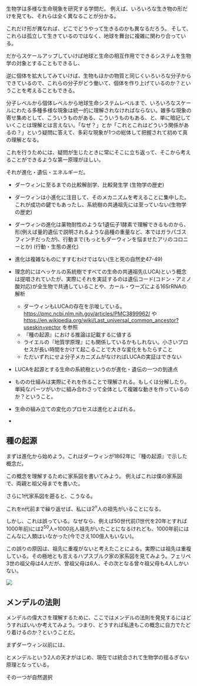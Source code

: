 
生物学は多様な生命現象を研究する学問だ。
例えば、いろいろな生き物の形だけを見ても、それらは全く異なることが分かる。

これだけ形が異なれば、どこでどうやって生きるのかも異なるだろう。
そして、これらは孤立して生きているのではなく、地球を舞台に複雑に関わり合っている。

だからスケールアップしていけば地球と生命の相互作用でできるシステムを生物学の対象とすることもできるし、

逆に個体を拡大してみていけば、生物もほかの物質と同じくいろいろな分子からできているので、これらの分子がどう働いて、個体を作り上げているのか？ということを考えることもできる。

分子レベルから個体レベルから地球生命システムレベルまで、いろいろなスケールにわたる多種多様な現象は統一的に理解されなければならない。雑多な現象の寄せ集めとして、こういうものがある、こういうものもある、と、単に暗記していくことは理解とは言えない。「なぜ？」とか「これとこれはどういう関係があるの？」という疑問に答えて、多彩な現象が1つの総体して把握されて初めて真の理解となる。

これを行うためには、疑問が生じたときに常にそこに立ち返って、そこから考えることができるような第一原理がほしい。

それが進化・遺伝・エネルギーだ。

- ダーウィンに至るまでの比較解剖学、比較発生学 (生物学の歴史)
- ダーウィンは小進化に注目して、そのメカニズムを考えることに集中した。これが成功の鍵でもあったし、系統樹の共通祖先には至っていない(生物学の歴史)
- ダーウィンの進化は薬物耐性のような1遺伝子1酵素で理解できるものから、形(例えば量的遺伝で説明されるような品種の重量など、本ではガラパゴスフィンチだったが)、行動まで(もっともダーウィンを悩ませたアリのコロニーとか) (行動・生態の進化)
- 進化は複雑なものにすすむわけではない(生と死の自然史47-49)
- 理念的にはヘッケルの系統樹ですべての生命の共通祖先(LUCA)という概念は提唱されていたが、実際にそれを実証するのは遺伝コード(コドン・アミノ酸対応)が全生物で共通していることや、カール・ウーズによる16SrRNAの解析
	- ダーウィンもLUCAの存在を示唆している。https://pmc.ncbi.nlm.nih.gov/articles/PMC3899962/ や https://en.wikipedia.org/wiki/Last_universal_common_ancestor?useskin=vector を参照
	- 『種の起源』における推論は記載するに値する
	- ライエルの『地質学原理』にも関係しているかもしれない。小さいプロセスが長い時間をかけて起こることで大きな変化をもたらすこと
	- ただいずれにせよ分子メカニズムがなければLUCAの実証はできない

- LUCAを起源とする生命の系統樹というのが進化・遺伝の一つの到達点

- ものの仕組みは実際にそれを作ることで理解される。もしくは分解したり。単純なパーツがいかに組み合わさって全体として複雑な動きを作っているのか？ということ。
- 生命の組み立ての変化のプロセスは進化とよばれる。

- 


## 種の起源

まずは進化から始めよう。これはダーウィンが1862年に『種の起源』で示した概念だ。

この概念を理解するために家系図を書いてみよう。
例えばこれは僕の家系図で、両親と祖父母までを書いた。

さらに1代家系図を遡ると、こうなる。

これをn代前まで繰り返せば、私には$2^n$人の祖先がいることになる。

しかし、これは誤っている。なぜなら、例えば50世代前(1世代を20年とすれば1000年前)には$2^{50}$人=1000兆人祖先がいたことになるけれども、1000年前にはこんなに人類はいなかった(今でさえ100億人もいない)。

この誤りの原因は、祖先に重複がないと考えたことによる。実際には祖先は重複している。その極地とも言えるハプスブルク家の家系図を見てみよう。フェリペ3世の祖父母は4人だが、曾祖父母は6人、その次となる曾々祖父母も4人しかいない。

![](https://gyazo.com/ac23d33838ba2131123f75a942d3854f.png)




## メンデルの法則
メンデルの偉大さを理解するために、ここではメンデルの法則を発見するにはどうすればいいか考えてみよう。つまり、どうすれば私達もこの概念に自力でたどり着けるのか？ということだ。

まずダーウィン以前には、


とメンデルという2人の天才がはじめ、現在では統合されて生物学の揺るぎない原理となっている。








その一つが自然選択